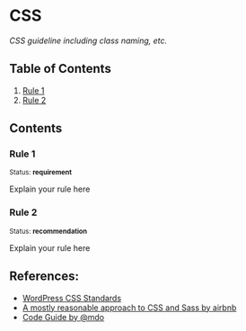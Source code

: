 # CSS

*CSS guideline including class naming, etc.*

## Table of Contents

  1. [Rule 1](#rule-1)
  2. [Rule 2](#rule-2)


## Contents

### Rule 1

<sup>Status: **requirement**</sup>

Explain your rule here

### Rule 2

<sup>Status: **recommendation**</sup>

Explain your rule here


## References:

 * [WordPress CSS Standards](https://make.wordpress.org/core/handbook/best-practices/coding-standards/css/)
 * [A mostly reasonable approach to CSS and Sass by airbnb](https://github.com/airbnb/css)
 * [Code Guide by @mdo](http://codeguide.co/#css)
